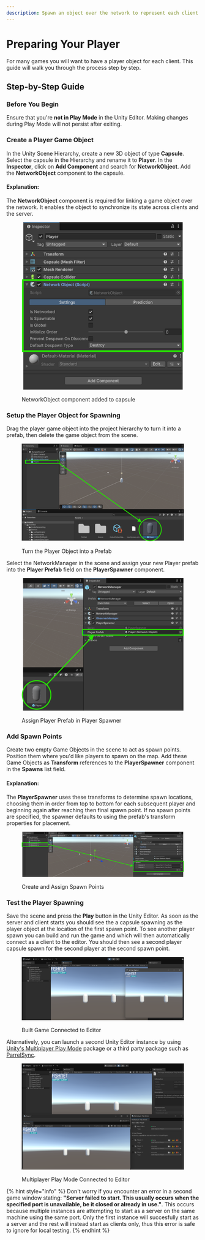 ```yaml
---
description: Spawn an object over the network to represent each client's player.
---
```


# Preparing Your Player
For many games you will want to have a player object for each client. This guide will walk you through the process step by step.

## Step-by-Step Guide

### Before You Begin
Ensure that you're **not in Play Mode** in the Unity Editor. Making changes during Play Mode will not persist after exiting.


### Create a Player Game Object
In the Unity Scene Hierarchy, create a new 3D object of type **Capsule**.
Select the capsule in the Hierarchy and rename it to **Player**.
In the **Inspector**, click on **Add Component** and search for **NetworkObject**.
Add the **NetworkObject** component to the capsule.

#### Explanation:
The **NetworkObject** component is required for linking a game object over the network. It enables the object to synchronize its state across clients and the server.  

<figure><img src="../../../../.gitbook/assets/add-networkobject-to-player.png" alt="NetworkObject component added to capsule"><figcaption><p>NetworkObject component added to capsule</p></figcaption></figure>


### Setup the Player Object for Spawning
Drag the player game object into the project hierarchy to turn it into a prefab, then delete the game object from the scene.

<figure><img src="../../../../.gitbook/assets/create-player-prefab.png" alt="Turn the Player Object into a Prefab"><figcaption><p>Turn the Player Object into a Prefab</p></figcaption></figure>

Select the NetworkManager in the scene and assign your new Player prefab into the **Player Prefab** field on the **PlayerSpawner** component.

<figure><img src="../../../../.gitbook/assets/assign-playerprefab-in-spawner.png" alt="Assign Player Prefab in Player Spawner"><figcaption><p>Assign Player Prefab in Player Spawner</p></figcaption></figure>


### Add Spawn Points
Create two empty Game Objects in the scene to act as spawn points. Position them where you'd like players to spawn on the map.
Add these Game Objects as **Transform** references to the **PlayerSpawner** component in the **Spawns** list field.

#### Explanation:
The **PlayerSpawner** uses these transforms to determine spawn locations, choosing them in order from top to bottom for each subsequent player and beginning again after reaching then final spawn point. If no spawn points are specified, the spawner defaults to using the prefab's transform properties for placement.

<figure><img src="../../../../.gitbook/assets/add-spawn-points.png" alt="Create and Assign Spawn Points"><figcaption><p>Create and Assign Spawn Points</p></figcaption></figure>


### Test the Player Spawning
Save the scene and press the **Play** button in the Unity Editor.
As soon as the server and client starts you should see the a capsule spawning as the player object at the location of the first spawn point.
To see another player spawn you can build and run the game and which will then automatically connect as a client to the editor. You should then see a second player capsule spawn for the second player at the second spawn point.

<figure><img src="../../../../.gitbook/assets/build-connected-to-editor.png" alt="Built Game Connected to Editor"><figcaption><p>Built Game Connected to Editor</p></figcaption></figure>

Alternatively, you can launch a second Unity Editor instance by using [Unity's Multiplayer Play Mode](https://docs-multiplayer.unity3d.com/mppm/current/about/) package or a third party package such as [ParrelSync](https://github.com/VeriorPies/ParrelSync?tab=readme-ov-file#parrelsync).

<figure><img src="../../../../.gitbook/assets/mppm-connected-to-editor.png" alt="Multiplayer Play Mode Connected to Editor"><figcaption><p>Multiplayer Play Mode Connected to Editor</p></figcaption></figure>

{% hint style="info" %}
Don't worry if you encounter an error in a second game window stating: **"Server failed to start. This usually occurs when the specified port is unavailable, be it closed or already in use."**. This occurs because multiple instances are attempting to start as a server on the same machine using the same port. Only the first instance will succesfully start as a server and the rest will instead start as clients only, thus this error is safe to ignore for local testing.
{% endhint %}
